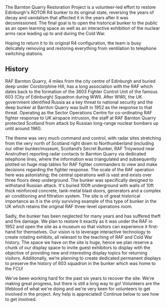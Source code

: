 The Barnton Quarry Restoration Project is a volunteer-led effort to
restore Edinburgh's ROTOR R4 bunker to its original state, reversing
the years of decay and vandalism that affected it in the years after
it was decomissioned. The final goal is to open the historical bunker
to the public as an open learning space as well as an interactive
exhibition of the nuclear arms race leading up to and during the Cold
War.

Hoping to return it to its original R4 configuration, the team is
busy delicately removing and restoring everything from ventilation
to telephone switching stations.

## History

RAF Barnton Quarry, 4 miles from the city centre of Edinburgh and buried
deep under Corstorphine Hill, has a long association with the RAF which
dates back to the formation of the 3603 Fighter Control Unit of the
famous 603 (City of Edinburgh) Squadron during WWII. After WWII, the UK
government identified Russia as a key threat to national security and
the deep bunker at Barnton Quarry was built in 1952 as the response to
that threat. Operating as the Sector Operations Centre for co-ordinating
RAF fighter response to UK airspace intrusion, the staff at RAF Barnton
Quarry protected Scotland from attack by Russian long-range nuclear
bombers up until around 1960.

The theme was very much command and control, with radar sites stretching
from the very north of Scotland
right down to Northumberland (including our other bunker/museum,
Scotland’s Secret Bunker, RAF Troywood near Anstruther) reporting radar
contacts to Barnton Quarry via dedicated telephone lines, where the
information was triangulated and subsequently plotted on huge map tables
for RAF fighter commanders to view and make decisions regarding the
fighter response. The scale of the RAF operation here was astonishing;
the central operations well is vast and exists over three floors deep
underground. The bunker was specifically designed to withstand Russian
attack. It's buried 100ft underground with walls of 10ft thick
reinforced concrete, tank-metal blast doors, generators and a complex
air conditioning and filtration system. The site is of great historical
importance as it is the only surviving example of this type of bunker
in the UK which retains the original RAF three-level operations room.

Sadly, the bunker has been neglected for many years and has suffered
theft and fire damage. We plan to restore it exactly as it was under the
RAF in 1952 and open the site as a museum so that visitors can
experience it first-hand for themselves. Our vision is to leverage
interactive technology to create rotating exhibits, all relevant to the
teaching of RAF and Cold War history. The space we have on the site is
huge, hence we plan reserve a chunk of our display space to invite guest
exhibitors to display with the objective of providing new and interesting
display topics for returning visitors. Addiitonally, we’re planning to
create dedicated permanent displays to preserve the history of 603
squadron in the bunker which was home to the FCU!

We've been working
hard for the past six years to recover the site. We're making great
progress, but there is still a long way to go! Volunteers are the
lifeblood of what we're doing and we're very keen for volunteers to get
involved in the project. Any help is appreciated! Continue below to see
how to get involved.